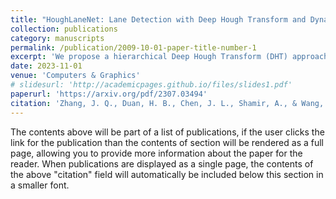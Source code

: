 ```yaml
---
title: "HoughLaneNet: Lane Detection with Deep Hough Transform and Dynamic Convolution"
collection: publications
category: manuscripts
permalink: /publication/2009-10-01-paper-title-number-1
excerpt: 'We propose a hierarchical Deep Hough Transform (DHT) approach to improve performance in detecting heavily occluded or worn lane images.'
date: 2023-11-01
venue: 'Computers & Graphics'
# slidesurl: 'http://academicpages.github.io/files/slides1.pdf'
paperurl: 'https://arxiv.org/pdf/2307.03494'
citation: 'Zhang, J. Q., Duan, H. B., Chen, J. L., Shamir, A., & Wang, M. (2023). HoughLaneNet: Lane detection with deep hough transform and dynamic convolution. Computers & Graphics, 116, 82-92.'
---
```


The contents above will be part of a list of publications, if the user clicks the link for the publication than the contents of section will be rendered as a full page, allowing you to provide more information about the paper for the reader. When publications are displayed as a single page, the contents of the above "citation" field will automatically be included below this section in a smaller font.